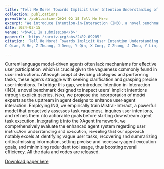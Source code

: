 ```yaml
---
title: "Tell Me More! Towards Implicit User Intention Understanding of Language Model Driven Agents"
collection: publications
permalink: /publication/2024-02-15-Tell-Me-More
excerpt: "We introduce Intention-in-Interaction (IN3), a novel benchmark designed to inspect users' implicit intentions through explicit queries. Employing IN3, we empirically train Mistral-Interact, a powerful model that proactively assesses task vagueness, inquires user intentions, and refines them into actionable goals before starting downstream agent task execution."
date: 2024-02-15
venue: '<b>ACL In submission</b>'
paperurl: 'https://arxiv.org/abs/2402.09205'
citation: 'Tell Me More! Towards Implicit User Intention Understanding of Language Model Driven Agents
C Qian, B He, Z Zhuang, J Deng, Y Qin, X Cong, Z Zhang, J Zhou, Y Lin, Z Liu, M Sun… - arXiv preprint arXiv:2402.09205, 2024'

---
```


Current language model-driven agents often lack mechanisms for effective user participation, which is crucial given the vagueness commonly found in user instructions. Although adept at devising strategies and performing tasks, these agents struggle with seeking clarification and grasping precise user intentions. To bridge this gap, we introduce Intention-in-Interaction (IN3), a novel benchmark designed to inspect users' implicit intentions through explicit queries. Next, we propose the incorporation of model experts as the upstream in agent designs to enhance user-agent interaction. Employing IN3, we empirically train Mistral-Interact, a powerful model that proactively assesses task vagueness, inquires user intentions, and refines them into actionable goals before starting downstream agent task execution. Integrating it into the XAgent framework, we comprehensively evaluate the enhanced agent system regarding user instruction understanding and execution, revealing that our approach notably excels at identifying vague user tasks, recovering and summarizing critical missing information, setting precise and necessary agent execution goals, and minimizing redundant tool usage, thus boosting overall efficiency. All the data and codes are released.

[Download paper here](https://arxiv.org/abs/2402.09205)

